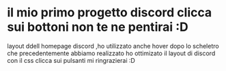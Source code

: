# il mio primo progetto discord clicca sui bottoni non te ne pentirai :D
layout ddell homepage  discord ,ho utilizzato anche hover
dopo lo scheletro  che precedentemente abbiamo realizzato ho ottimizato il layout di discord con il css
clicca sui pulsanti mi ringrazierai :D



